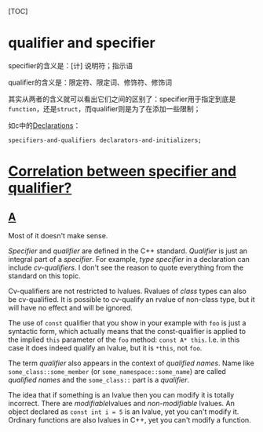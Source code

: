 [TOC]



# qualifier and specifier

specifier的含义是：[计] 说明符；指示语

qualifier的含义是：限定符、限定词、修饰符、修饰词

其实从两者的含义就可以看出它们之间的区别了：specifier用于指定到底是`function`，还是`struct`，而qualifier则是为了在添加一些限制；

如c中的[Declarations](https://en.cppreference.com/w/c/language/declarations)：

`specifiers-and-qualifiers declarators-and-initializers;`







# [Correlation between specifier and qualifier?](https://stackoverflow.com/questions/3610943/correlation-between-specifier-and-qualifier)



## [A](https://stackoverflow.com/a/3611082)

Most of it doesn't make sense.

*Specifier* and *qualifier* are defined in the C++ standard. *Qualifier* is just an integral part of a *specifier*. For example, *type specifier* in a declaration can include *cv-qualifiers*. I don't see the reason to quote everything from the standard on this topic.

Cv-qualifiers are not restricted to lvalues. Rvalues of *class* types can also be cv-qualified. It is possible to cv-qualify an rvalue of non-class type, but it will have no effect and will be ignored.

The use of `const` qualifier that you show in your example with `foo` is just a syntactic form, which actually means that the const-qualifier is applied to the implied `this` parameter of the `foo` method: `const A* this`. I.e. in this case it does indeed qualify an lvalue, but it is `*this`, not `foo`.

The term *qualifier* also appears in the context of *qualified names*. Name like `some_class::some_member` (or `some_namespace::some_name`) are called *qualified names* and the `some_class::` part is a *qualifier*.

The idea that if something is an lvalue then you can modify it is totally incorrect. There are *modifiable*lvalues and *non-modifiable* lvalues. An object declared as `const int i = 5` is an lvalue, yet you can't modify it. Ordinary functions are also lvalues in C++, yet you can't modify a function.